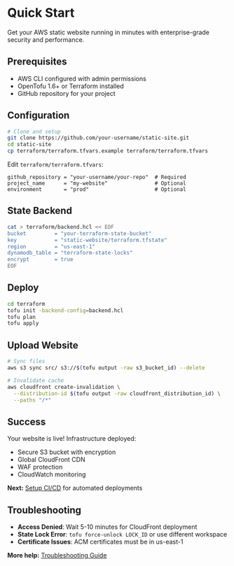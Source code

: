 # Quick Start

Get your AWS static website running in minutes with enterprise-grade security and performance.

## Prerequisites

- AWS CLI configured with admin permissions
- OpenTofu 1.6+ or Terraform installed
- GitHub repository for your project

## Configuration

```bash
# Clone and setup
git clone https://github.com/your-username/static-site.git
cd static-site
cp terraform/terraform.tfvars.example terraform/terraform.tfvars
```

Edit `terraform/terraform.tfvars`:

```hcl
github_repository = "your-username/your-repo"  # Required
project_name      = "my-website"               # Optional
environment       = "prod"                     # Optional
```

## State Backend

```bash
cat > terraform/backend.hcl << EOF
bucket         = "your-terraform-state-bucket"
key            = "static-website/terraform.tfstate"
region         = "us-east-1"
dynamodb_table = "terraform-state-locks"
encrypt        = true
EOF
```

## Deploy

```bash
cd terraform
tofu init -backend-config=backend.hcl
tofu plan
tofu apply
```

## Upload Website

```bash
# Sync files
aws s3 sync src/ s3://$(tofu output -raw s3_bucket_id) --delete

# Invalidate cache
aws cloudfront create-invalidation \
  --distribution-id $(tofu output -raw cloudfront_distribution_id) \
  --paths "/*"
```

## Success

Your website is live! Infrastructure deployed:
- Secure S3 bucket with encryption
- Global CloudFront CDN
- WAF protection
- CloudWatch monitoring

**Next:** [Setup CI/CD](guides/deployment-guide.md) for automated deployments

## Troubleshooting

- **Access Denied**: Wait 5-10 minutes for CloudFront deployment
- **State Lock Error**: `tofu force-unlock LOCK_ID` or use different workspace
- **Certificate Issues**: ACM certificates must be in us-east-1

**More help:** [Troubleshooting Guide](guides/troubleshooting.md)